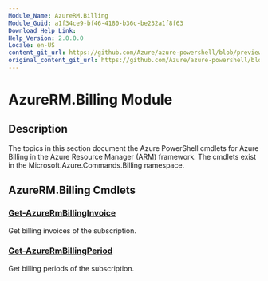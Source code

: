 ```yaml
---
Module_Name: AzureRM.Billing
Module_Guid: a1f34ce9-bf46-4180-b36c-be232a1f8f63
Download_Help_Link: 
Help_Version: 2.0.0.0
Locale: en-US
content_git_url: https://github.com/Azure/azure-powershell/blob/preview/src/ResourceManager/Billing/Commands.Billing/help/AzureRM.Billing.md
original_content_git_url: https://github.com/Azure/azure-powershell/blob/preview/src/ResourceManager/Billing/Commands.Billing/help/AzureRM.Billing.md
---
```


# AzureRM.Billing Module
## Description
The topics in this section document the Azure PowerShell cmdlets for Azure Billing in the Azure Resource Manager (ARM) framework. The cmdlets exist in the Microsoft.Azure.Commands.Billing namespace.

## AzureRM.Billing Cmdlets
### [Get-AzureRmBillingInvoice](Get-AzureRmBillingInvoice.md)
Get billing invoices of the subscription.

### [Get-AzureRmBillingPeriod](Get-AzureRmBillingPeriod.md)
Get billing periods of the subscription.


